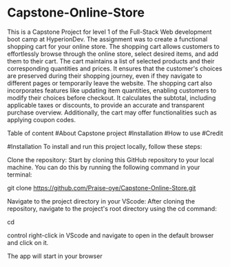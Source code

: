 # Capstone-Online-Store
This is a Capstone Project for level 1 of the Full-Stack Web development boot camp at HyperionDev. The assignment was to create a functional shopping cart for your online store.
The shopping cart allows customers to effortlessly browse through the online store, select desired items, and add them to their cart. The cart maintains a list of selected products and their corresponding quantities and prices. It ensures that the customer's choices are preserved during their shopping journey, even if they navigate to different pages or temporarily leave the website.
The shopping cart also incorporates features like updating item quantities, enabling customers to modify their choices before checkout. It calculates the subtotal, including applicable taxes or discounts, to provide an accurate and transparent purchase overview. Additionally, the cart may offer functionalities such as applying coupon codes. 

Table of content
#About Capstone project
#Installation
#How to use
#Credit

#Installation
To install and run this project locally, follow these steps:

Clone the repository: Start by cloning this GitHub repository to your local machine. You can do this by running the following command in your terminal:

git clone https://github.com/Praise-oye/Capstone-Online-Store.git

Navigate to the project directory in your VScode: After cloning the repository, navigate to the project's root directory using the cd command:

cd <The folder you saved it>

control right-click in VScode and navigate to open in the default browser and click on it.

The app will start in your browser
